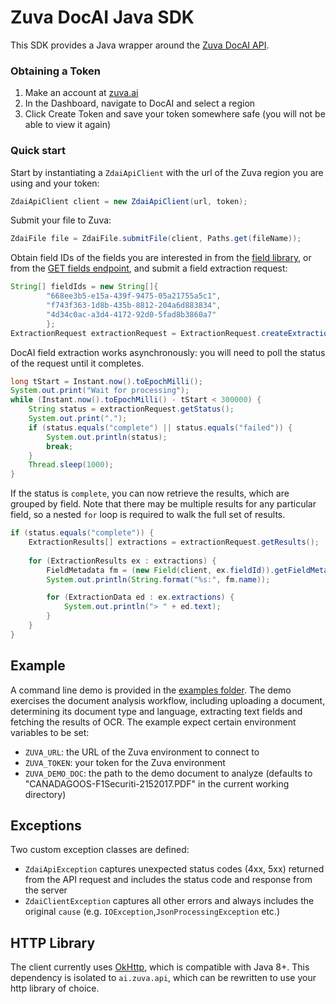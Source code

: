 # Zuva DocAI Java SDK

This SDK provides a Java wrapper around the [Zuva DocAI API](https://zuva.ai/documentation/api-reference/).

### Obtaining a Token

1. Make an account at [zuva.ai](https://zuva.ai/)
2. In the Dashboard, navigate to DocAI and select a region
3. Click Create Token and save your token somewhere safe (you will not be able to view it again)

### Quick start

Start by instantiating a `ZdaiApiClient` with the url of the Zuva region you are using and your token:

```java
ZdaiApiClient client = new ZdaiApiClient(url, token);
```

Submit your file to Zuva:

```java
ZdaiFile file = ZdaiFile.submitFile(client, Paths.get(fileName));
```

Obtain field IDs of the fields you are interested in from the [field library](https://docai.zuva.ai/field-library),
or from the [GET fields endpoint](https://zuva.ai/documentation/api-reference/fields/get-fields/), and submit
a field extraction request:

```java
String[] fieldIds = new String[]{
        "668ee3b5-e15a-439f-9475-05a21755a5c1",
        "f743f363-1d8b-435b-8812-204a6d883834",
        "4d34c0ac-a3d4-4172-92d0-5fad8b3860a7"
        };
ExtractionRequest extractionRequest = ExtractionRequest.createExtractionRequest(client, file, fieldIds);
```

DocAI field extraction works asynchronously: you will need to poll the status of the request until it completes.

```java
long tStart = Instant.now().toEpochMilli();
System.out.print("Wait for processing");
while (Instant.now().toEpochMilli() - tStart < 300000) {
    String status = extractionRequest.getStatus();
    System.out.print(".");
    if (status.equals("complete") || status.equals("failed")) {
        System.out.println(status);
        break;
    }
    Thread.sleep(1000);
}
```

If the status is `complete`, you can now retrieve the results, which are grouped by field. Note
that there may be multiple results for any particular field, so a nested `for` loop is required to walk
the full set of results.

```java
if (status.equals("complete")) {
    ExtractionResults[] extractions = extractionRequest.getResults();
    
    for (ExtractionResults ex : extractions) {
        FieldMetadata fm = (new Field(client, ex.fieldId)).getFieldMetadata();
        System.out.println(String.format("%s:", fm.name));

        for (ExtractionData ed : ex.extractions) {
            System.out.println("> " + ed.text);
        }
    }
}
```

## Example

A command line demo is provided in the [examples folder](src/main/java/ai/zuva/example). The demo exercises 
the document analysis workflow, including uploading a document, determining its document type and language, extracting text fields
and fetching the results of OCR. The example expect certain environment variables to be set:

- `ZUVA_URL`: the URL of the Zuva environment to connect to
- `ZUVA_TOKEN`: your token for the Zuva environment
- `ZUVA_DEMO_DOC`: the path to the demo document to analyze (defaults to "CANADAGOOS-F1Securiti-2152017.PDF" in the current working directory)

## Exceptions

Two custom exception classes are defined:
- `ZdaiApiException` captures unexpected status codes (4xx, 5xx) returned from the API request and includes
the status code and response from the server
- `ZdaiClientException` captures all other errors and always includes the original `cause` (e.g. `IOException`,`JsonProcessingException` etc.)

## HTTP Library

The client currently uses [OkHttp](https://square.github.io/okhttp/), which is compatible with Java 8+. This dependency is 
isolated to `ai.zuva.api`, which can be rewritten to use your http library of choice.
